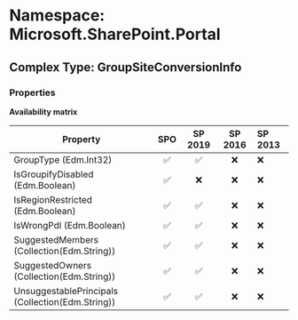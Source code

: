 # Namespace: Microsoft.SharePoint.Portal

## Complex Type: GroupSiteConversionInfo

### Properties

**Availability matrix**

Property | SPO | SP 2019 | SP 2016 | SP 2013
----------|:---:|:-------:|:-------:|:-------
GroupType (Edm.Int32) | ✅ | ✅ | ❌ | ❌
IsGroupifyDisabled (Edm.Boolean) | ✅ | ❌ | ❌ | ❌
IsRegionRestricted (Edm.Boolean) | ✅ | ✅ | ❌ | ❌
IsWrongPdl (Edm.Boolean) | ✅ | ✅ | ❌ | ❌
SuggestedMembers (Collection(Edm.String)) | ✅ | ✅ | ❌ | ❌
SuggestedOwners (Collection(Edm.String)) | ✅ | ✅ | ❌ | ❌
UnsuggestablePrincipals (Collection(Edm.String)) | ✅ | ✅ | ❌ | ❌